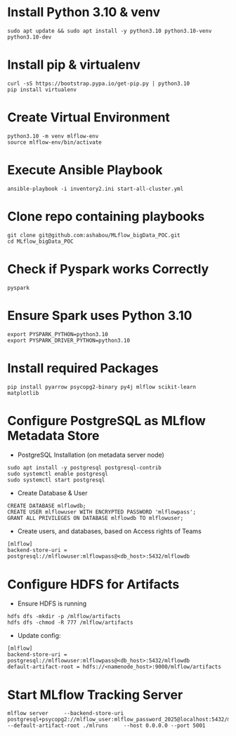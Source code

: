 # Install Python 3.10 & venv
```
sudo apt update && sudo apt install -y python3.10 python3.10-venv python3.10-dev
```

# Install pip & virtualenv
```
curl -sS https://bootstrap.pypa.io/get-pip.py | python3.10
pip install virtualenv
```

# Create Virtual Environment
```
python3.10 -m venv mlflow-env
source mlflow-env/bin/activate
```

# Execute Ansible Playbook
```
ansible-playbook -i inventory2.ini start-all-cluster.yml
```

# Clone repo containing playbooks
```
git clone git@github.com:ashabou/MLflow_bigData_POC.git
cd MLflow_bigData_POC
```

# Check if Pyspark works Correctly
```
pyspark
```

# Ensure Spark uses Python 3.10
```
export PYSPARK_PYTHON=python3.10
export PYSPARK_DRIVER_PYTHON=python3.10
```


# Install required Packages
```
pip install pyarrow psycopg2-binary py4j mlflow scikit-learn matplotlib
```

# Configure PostgreSQL as MLflow Metadata Store
- PostgreSQL Installation (on metadata server node)
```
sudo apt install -y postgresql postgresql-contrib
sudo systemctl enable postgresql
sudo systemctl start postgresql
```

- Create Database & User
```
CREATE DATABASE mlflowdb;
CREATE USER mlflowuser WITH ENCRYPTED PASSWORD 'mlflowpass';
GRANT ALL PRIVILEGES ON DATABASE mlflowdb TO mlflowuser;
```

- Create users, and databases, based on Access rights of Teams
```
[mlflow]
backend-store-uri = postgresql://mlflowuser:mlflowpass@<db_host>:5432/mlflowdb
```

# Configure HDFS for Artifacts
- Ensure HDFS is running
```
hdfs dfs -mkdir -p /mlflow/artifacts
hdfs dfs -chmod -R 777 /mlflow/artifacts
```

- Update config:
```
[mlflow]
backend-store-uri = postgresql://mlflowuser:mlflowpass@<db_host>:5432/mlflowdb
default-artifact-root = hdfs://<namenode_host>:9000/mlflow/artifacts
```

# Start MLflow Tracking Server
```
mlflow server     --backend-store-uri postgresql+psycopg2://mlflow_user:mlflow_password_2025@localhost:5432/mlflow_db     --default-artifact-root ./mlruns     --host 0.0.0.0 --port 5001

```


